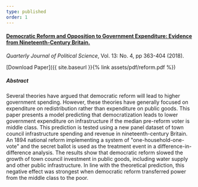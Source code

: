 ```yaml
---
type: published
order: 1
---
```


#### [Democratic Reform and Opposition to Government Expenditure: Evidence from Nineteenth-Century Britain.](https://www.nowpublishers.com/article/Details/QJPS-17024)

_Quarterly Journal of Political Science_, Vol. 13: No. 4, pp 363-404 (2018).

[Download Paper]({{ site.baseurl }}{% link assets/pdf/reform.pdf %})

##### Abstract

Several theories have argued that democratic reform will lead to higher
government spending. However, these theories have generally focused on
expenditure on redistribution rather than expenditure on public goods.
This paper presents a model predicting that democratization leads to
lower government expenditure on infrastructure if the median pre-reform
voter is middle class. This prediction is tested using a new panel
dataset of town council infrastructure spending and revenue in
nineteenth-century Britain. An 1894 national reform implementing
a system of "one-household-one-vote" and the secret ballot is used
as the treatment event in a difference-in-difference analysis. The
results show that democratic reform slowed the growth of town council
investment in public goods, including water supply and other public
infrastructure. In line with the theoretical prediction, this negative
effect was strongest when democratic reform transferred power from
the middle class to the poor.
